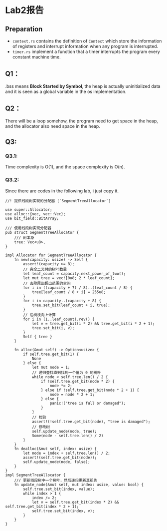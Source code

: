 # Lab2报告
## Preparation
* `context.rs` contains the definition of `Context` which store the information of registers and interrupt information when any program is interrupted.
* `timer.rs` implement a function that a timer interrupts the program every constant machine time. 

## Q1：
.bss means **Block Started by Symbol**, the heap is actually uninitialized data and it is seen as a global variable in the os implementation.
## Q2：
There will be a loop somehow, the program need to get space in the heap, and the allocator also need space in the heap.
## Q3:
### Q3.1:
Time complexity is O(1), and the space complexity is O(n).
### Q3.2:
Since there are codes in the following lab, i just copy it.
```
//! 提供线段树实现的分配器 [`SegmentTreeAllocator`]

use super::Allocator;
use alloc::{vec, vec::Vec};
use bit_field::BitArray;

/// 使用线段树实现分配器
pub struct SegmentTreeAllocator {
    /// 树本身
    tree: Vec<u8>,
}

impl Allocator for SegmentTreeAllocator {
    fn new(capacity: usize) -> Self {
        assert!(capacity >= 8);
        // 完全二叉树的树叶数量
        let leaf_count = capacity.next_power_of_two();
        let mut tree = vec![0u8; 2 * leaf_count];
        // 去除尾部超出范围的空间
        for i in ((capacity + 7) / 8)..(leaf_count / 8) {
            tree[leaf_count / 8 + i] = 255u8;
        }
        for i in capacity..(capacity + 8) {
            tree.set_bit(leaf_count + i, true);
        }
        // 沿树枝向上计算
        for i in (1..leaf_count).rev() {
            let v = tree.get_bit(i * 2) && tree.get_bit(i * 2 + 1);
            tree.set_bit(i, v);
        }
        Self { tree }
    }

    fn alloc(&mut self) -> Option<usize> {
        if self.tree.get_bit(1) {
            None
        } else {
            let mut node = 1;
            // 递归查找直到找到一个值为 0 的树叶
            while node < self.tree.len() / 2 {
                if !self.tree.get_bit(node * 2) {
                    node *= 2;
                } else if !self.tree.get_bit(node * 2 + 1) {
                    node = node * 2 + 1;
                } else {
                    panic!("tree is full or damaged");
                }
            }
            // 检验
            assert!(!self.tree.get_bit(node), "tree is damaged");
            // 修改树
            self.update_node(node, true);
            Some(node - self.tree.len() / 2)
        }
    }
    fn dealloc(&mut self, index: usize) {
        let node = index + self.tree.len() / 2;
        assert!(self.tree.get_bit(node));
        self.update_node(node, false);
    }
}
impl SegmentTreeAllocator {
    /// 更新线段树中一个树叶，然后递归更新其祖先
    fn update_node(&mut self, mut index: usize, value: bool) {
        self.tree.set_bit(index, value);
        while index > 1 {
            index /= 2;
            let v = self.tree.get_bit(index * 2) && self.tree.get_bit(index * 2 + 1);
            self.tree.set_bit(index, v);
        }
    }
}
```